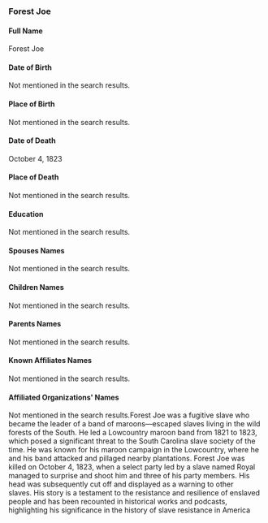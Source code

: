### Forest Joe

#### Full Name

Forest Joe

#### Date of Birth

Not mentioned in the search results.

#### Place of Birth

Not mentioned in the search results.

#### Date of Death

October 4, 1823

#### Place of Death

Not mentioned in the search results.

#### Education

Not mentioned in the search results.

#### Spouses Names

Not mentioned in the search results.

#### Children Names

Not mentioned in the search results.

#### Parents Names

Not mentioned in the search results.

#### Known Affiliates Names

Not mentioned in the search results.

#### Affiliated Organizations' Names

Not mentioned in the search results.Forest Joe was a fugitive slave who became the leader of a band of maroons—escaped slaves living in the wild forests of the South. He led a Lowcountry maroon band from 1821 to 1823, which posed a significant threat to the South Carolina slave society of the time. He was known for his maroon campaign in the Lowcountry, where he and his band attacked and pillaged nearby plantations. Forest Joe was killed on October 4, 1823, when a select party led by a slave named Royal managed to surprise and shoot him and three of his party members. His head was subsequently cut off and displayed as a warning to other slaves. His story is a testament to the resistance and resilience of enslaved people and has been recounted in historical works and podcasts, highlighting his significance in the history of slave resistance in America